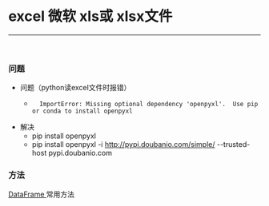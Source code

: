 # excel  微软 xls或 xlsx文件

-----

<br>

### 问题
- 问题（python读excel文件时报错）
  -       ImportError: Missing optional dependency 'openpyxl'.  Use pip or conda to install openpyxl
- 解决
  - pip  install openpyxl
  - pip  install openpyxl -i http://pypi.doubanio.com/simple/ --trusted-host pypi.doubanio.com

### 方法
[DataFrame ](../../3-DataFrame/dataframe.md "DataFrame")常用方法

